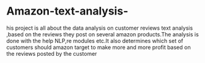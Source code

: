 # Amazon-text-analysis-
his project is all about the data analysis on customer reviews text analysis ,based on the reviews they post on several amazon products.The analysis is done with the help NLP,re modules etc.It also determines which set of customers should amazon target to make more and more profit based on the reviews posted by the customer
